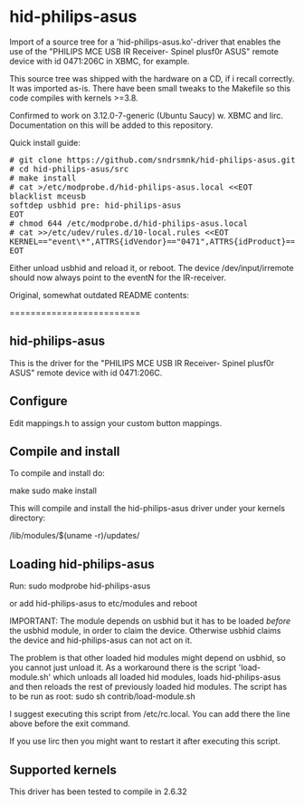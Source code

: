 hid-philips-asus
================

Import of a source tree for a 'hid-philips-asus.ko'-driver that enables the
use of the "PHILIPS MCE USB IR Receiver- Spinel plusf0r ASUS" remote device
with id 0471:206C in XBMC, for example.

This source tree was shipped with the hardware on a CD, if i recall correctly.
It was imported as-is. There have been small tweaks to the Makefile so this
code compiles with kernels >=3.8.

Confirmed to work on 3.12.0-7-generic (Ubuntu Saucy) w. XBMC and lirc.
Documentation on this will be added to this repository.

Quick install guide:

<pre>
# git clone https://github.com/sndrsmnk/hid-philips-asus.git
# cd hid-philips-asus/src
# make install
# cat &gt;/etc/modprobe.d/hid-philips-asus.local &lt;&lt;EOT
blacklist mceusb
softdep usbhid pre: hid-philips-asus
EOT
# chmod 644 /etc/modprobe.d/hid-philips-asus.local
# cat &gt;&gt;/etc/udev/rules.d/10-local.rules &lt;&lt;EOT
KERNEL=="event\*",ATTRS{idVendor}=="0471",ATTRS{idProduct}=="206c",SYMLINK="input/irremote"
EOT
</pre>

Either unload usbhid and reload it, or reboot. The device /dev/input/irremote
should now always point to the eventN for the IR-receiver.



Original, somewhat outdated README contents:

=========================

hid-philips-asus
----------------

This is the driver for the "PHILIPS MCE USB IR Receiver- Spinel plusf0r ASUS"
remote device with id 0471:206C.

Configure
------------------
Edit mappings.h to assign your custom button mappings.

Compile and install
------------------

To compile and install do:

 make
 sudo make install

This will compile and install the hid-philips-asus driver under your kernels
directory:

 /lib/modules/$(uname -r)/updates/

Loading hid-philips-asus
------------
Run:
 sudo modprobe hid-philips-asus

or add hid-philips-asus to etc/modules and reboot

IMPORTANT:
The module depends on usbhid but it has to be loaded *before* the usbhid module,
in order to claim the device. Otherwise usbhid claims the device and
hid-philips-asus can not act on it.

The problem is that other loaded hid modules might depend on usbhid,
so you cannot just unload it.
As a workaround there is the script 'load-module.sh' which unloads all loaded
hid modules, loads hid-philips-asus and then reloads the rest of previously
loaded hid modules.
The script has to be run as root:
 sudo sh contrib/load-module.sh

I suggest executing this script from /etc/rc.local.
You can add there the line above before the exit command.

If you use lirc then you might want to restart it after executing this script.

Supported kernels
----------------

This driver has been tested to compile in 2.6.32
